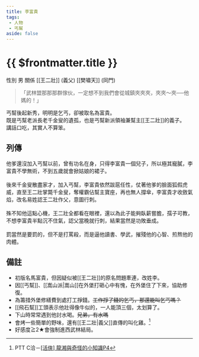 ```yaml
---
title: 李富貴
tags:
 - 人物
 - 丐幫
aside: false
---
```


# {{ $frontmatter.title }}

<ChTabs position="bottom">
	<ChTab title="李富貴">
		<Ch src='/images/characters/special809/normal.png' position='right'/>
		<ChName nameZh='李富貴' nameEn='Li Fu Gui' position='right' />
		<ChTable>
			<ChTr>
				<ChTd isTitle=true>
					性別
				</ChTd>
				<ChTd>
					男
				</ChTd>
			</ChTr>
			<ChTr>
				<ChTd isTitle=true position='center'>
					關係
				</ChTd>
			</ChTr>
			<ChTr>
				<ChTd position='center'>
					[[王二壯]] (義父)
				</ChTd>
			</ChTr>
			<ChTr>
				<ChTd position='center'>
					[[樊嘯天]] (同門)
				</ChTd>
			</ChTr>
		</ChTable>
	</ChTab>
</ChTabs>

> 「武林盟那那那群傢伙，一定想不到我們會從城鎮夾夾夾，夾夾～夾──他媽的！」

丐幫後起新秀，明明是乞丐，卻被取名為富貴。  
既是丐幫老派長老千金叟的遺孤，也是丐幫新派領袖兼幫主[[王二壯]]的義子。  
講話口吃，其實人不算笨。

## 列傳

<Tabs>
  <Tab title="列傳一">
	他爹還沒加入丐幫以前，曾有功名在身，只得李富貴一個兒子，所以極其寵膩，李富貴不學無術，不到五歲就會掀姑娘的裙子。<br><br>
	後來千金叟散盡家才，加入丐幫，李富貴依然跋扈任性，仗著他爹的臉面狐假虎威，直至王二壯掌斃千金叟，奪權霸佔幫主寶座，再也無人撐傘，李富貴才收斂氣焰，改名易姓認王二壯作父，意圖行刺。<br><br>
	殊不知他這點心機，王二壯全都看在眼裡，還以為此子能夠臥薪嘗膽，孺子可教，不想李富貴半點沉不住氣，認父當晚就行刺，結果當然是功敗垂成。<br><br>
	罰當然是要罰的，但不是打罵殺，而是逼他讀書、學武，摧殘他的心智、煎熬他的肉體。
  </Tab>
</Tabs>

## 備註

- 初版名馬富貴，但因疑似被[[王二壯]]的原名問題牽連，改姓李。
- 因[[丐幫]]、[[嵩山派|嵩山]]在外堡打砸心中有愧，在外堡住了下來，協助修復。
- 為籌措外堡修繕費到處打工掙錢。~~工作掙了錢的乞丐，那還能叫乞丐嗎？~~
- [[飛石幫]]工頭表示他壯得像牛似的，一人能頂三個，太划算了。
- 下山時常常遇到他討水喝。~~兄弟，有水嗎~~
- 會烤一些簡單的野味，還有[[王二壯|義父]]直傳的叫化雞。[^1]
- 好感度≧2★會強制進西武林結局。

[^1]: PTT C洽－[\[活俠\] 龍湘與奇怪的小知識P4](https://www.ptt.cc/bbs/C_Chat/M.1729423145.A.69F.html)